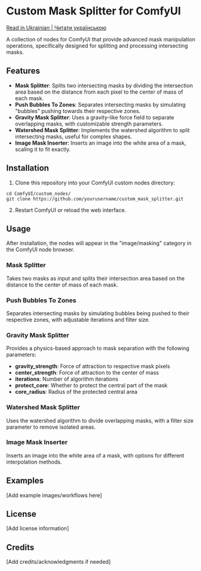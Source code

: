 # Custom Mask Splitter for ComfyUI

[Read in Ukrainian | Читати українською](README_uk.md)

A collection of nodes for ComfyUI that provide advanced mask manipulation operations, specifically designed for splitting and processing intersecting masks.

## Features

- **Mask Splitter**: Splits two intersecting masks by dividing the intersection area based on the distance from each pixel to the center of mass of each mask.
- **Push Bubbles To Zones**: Separates intersecting masks by simulating "bubbles" pushing towards their respective zones.
- **Gravity Mask Splitter**: Uses a gravity-like force field to separate overlapping masks, with customizable strength parameters.
- **Watershed Mask Splitter**: Implements the watershed algorithm to split intersecting masks, useful for complex shapes.
- **Image Mask Inserter**: Inserts an image into the white area of a mask, scaling it to fit exactly.

## Installation

1. Clone this repository into your ComfyUI custom nodes directory:
```
cd ComfyUI/custom_nodes/
git clone https://github.com/yourusername/custom_mask_splitter.git
```

2. Restart ComfyUI or reload the web interface.

## Usage

After installation, the nodes will appear in the "image/masking" category in the ComfyUI node browser.

### Mask Splitter
Takes two masks as input and splits their intersection area based on the distance to the center of mass of each mask.

### Push Bubbles To Zones
Separates intersecting masks by simulating bubbles being pushed to their respective zones, with adjustable iterations and filter size.

### Gravity Mask Splitter
Provides a physics-based approach to mask separation with the following parameters:
- **gravity_strength**: Force of attraction to respective mask pixels
- **center_strength**: Force of attraction to the center of mass
- **iterations**: Number of algorithm iterations
- **protect_core**: Whether to protect the central part of the mask
- **core_radius**: Radius of the protected central area

### Watershed Mask Splitter
Uses the watershed algorithm to divide overlapping masks, with a filter size parameter to remove isolated areas.

### Image Mask Inserter
Inserts an image into the white area of a mask, with options for different interpolation methods.

## Examples

[Add example images/workflows here]

## License

[Add license information]

## Credits

[Add credits/acknowledgments if needed] 
